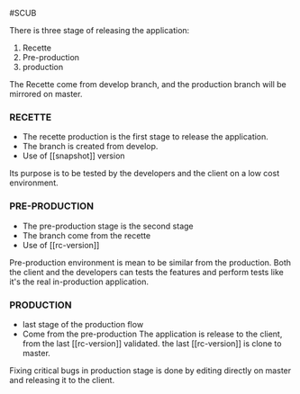 #SCUB 

There is three stage of releasing the application:
1. Recette
2. Pre-production
3. production

The Recette come from develop branch, and the production branch will be mirrored on master.

### RECETTE

- The recette production is the first stage to release the application.
- The branch is created from develop.
- Use of [[snapshot]] version

Its purpose is to be tested by the developers and the client on a low cost environment. 

### PRE-PRODUCTION

- The pre-production stage is the second stage
- The branch come from the recette
- Use of [[rc-version]]

Pre-production environment is mean to be similar from the production. Both the client and the developers can tests the features and perform tests like it's the real in-production application.

### PRODUCTION

- last stage of the production flow
- Come from the pre-production
The application is release to the client, from the last [[rc-version]] validated. the last [[rc-version]] is clone to master.

Fixing critical bugs in production stage is done by editing directly on master and releasing it to the client.
